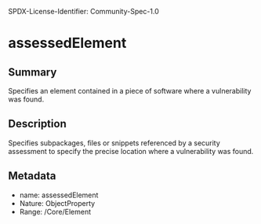 SPDX-License-Identifier: Community-Spec-1.0

# assessedElement

## Summary

Specifies an element contained in a piece of software where a vulnerability was
found.

## Description

Specifies subpackages, files or snippets referenced by a security assessment
to specify the precise location where a vulnerability was found.

## Metadata

- name: assessedElement
- Nature: ObjectProperty
- Range: /Core/Element
